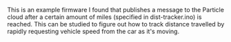 This is an example firmware I found that publishes a message to the Particle cloud after a certain amount of miles (specified in dist-tracker.ino) is reached. This can be studied to figure out how to track distance travelled by rapidly requesting vehicle speed from the car as it's moving.
